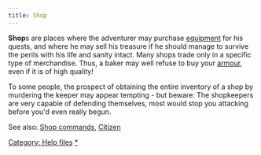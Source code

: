```yaml
---
title: Shop
---
```


**Shop**s are places where the adventurer may purchase
[equipment](equipment "wikilink") for his quests, and where he may sell
his treasure if he should manage to survive the perils with his life and
sanity intact. Many shops trade only in a specific type of merchandise.
Thus, a baker may well refuse to buy your [armour](armour "wikilink"),
even if it is of high quality!

To some people, the prospect of obtaining the entire inventory of a shop
by murdering the keeper may appear tempting - but beware: The
shopkeepers are very capable of defending themselves, most would stop
you attacking before you'd even really begun.

See also: [Shop commands](Shop_commands "wikilink"),
[Citizen](Citizen "wikilink")

[Category: Help files](Category:_Help_files "wikilink")
[\*](Category:_Shops "wikilink")